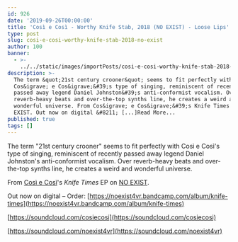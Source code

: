 ```yaml
---
id: 926
date: '2019-09-26T00:00:00'
title: 'Così e Così - Worthy Knife Stab, 2018 (NO EXIST) - Loose Lips'
type: post
slug: cosi-e-cosi-worthy-knife-stab-2018-no-exist
author: 100
banner:
  - >-
    ../../static/images/importPosts/cosi-e-cosi-worthy-knife-stab-2018-no-exist/image926.jpeg
description: >-
  The term &quot;21st century crooner&quot; seems to fit perfectly with
  Cos&igrave; e Cos&igrave;&#39;s type of singing, reminiscent of recently
  passed away legend Daniel Johnston&#39;s anti-conformist vocalism. Over
  reverb-heavy beats and over-the-top synths line, he creates a weird and
  wonderful universe. From Cos&igrave; e Cos&igrave;&#39;s Knife Times EP on NO
  EXIST. Out now on digital &#8211; [...]Read More...
published: true
tags: []
---
```

The term "21st century crooner" seems to fit perfectly with Così e Così's type of singing, reminiscent of recently passed away legend Daniel Johnston's anti-conformist vocalism. Over reverb-heavy beats and over-the-top synths line, he creates a weird and wonderful universe.

From [Così e Così](https://cosiecosi.bandcamp.com/)'s _Knife Times_ EP on [NO EXIST](https://noexist4vr.com/).

Out now on digital – Order: [](https://noexist4vr.bandcamp.com/album/knife-times)[https://noexist4vr.bandcamp.com/album/knife-times](https://noexist4vr.bandcamp.com/album/knife-times)

[](https://soundcloud.com/cosiecosi)[https://soundcloud.com/cosiecosi](https://soundcloud.com/cosiecosi)

[](https://soundcloud.com/noexist4vr)[https://soundcloud.com/noexist4vr](https://soundcloud.com/noexist4vr)